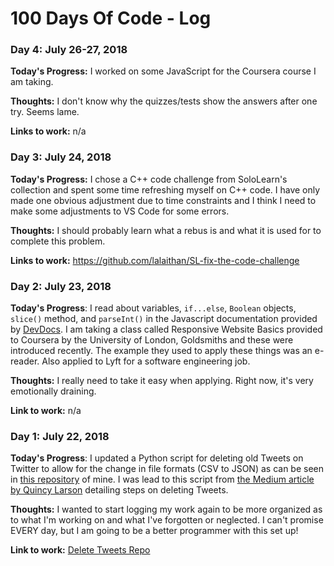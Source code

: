 # 100 Days Of Code - Log

### Day 4: July 26-27, 2018

**Today's Progress:** I worked on some JavaScript for the Coursera course I am taking.

**Thoughts:** I don't know why the quizzes/tests show the answers after one try. Seems lame.

**Links to work:** n/a

### Day 3: July 24, 2018

**Today's Progress:** I chose a C++ code challenge from SoloLearn's collection and spent some time refreshing myself on C++ code. I have only made one obvious adjustment due to time constraints and I think I need to make some adjustments to VS Code for some errors.

**Thoughts:** I should probably learn what a rebus is and what it is used for to complete this problem.

**Links to work:** https://github.com/lalaithan/SL-fix-the-code-challenge

### Day 2: July 23, 2018

**Today's Progress**: I read about variables,  `if...else`, `Boolean` objects, `slice()` method, and `parseInt()` in the Javascript documentation provided by [DevDocs](https://http://devdocs.io). I am taking a class called Responsive Website Basics provided to Coursera by the University of London, Goldsmiths and these were introduced recently. The example they used to apply these things was an e-reader. Also applied to Lyft for a software engineering job.

**Thoughts:** I really need to take it easy when applying. Right now, it's very emotionally draining.

**Link to work:** n/a

### Day 1: July 22, 2018

**Today's Progress**: I updated a Python script for deleting old Tweets on Twitter to allow for the change in file formats (CSV to JSON) as can be seen in [this repository](https://github.com/lalaithan/delete-tweets) of mine. I was lead to this script from [the Medium article by Quincy Larson](https://medium.freecodecamp.org/how-to-delete-your-past-tweets-in-bulk-and-for-free-save-yourself-from-your-past-self-f8844cdbda2) detailing steps on deleting Tweets.

**Thoughts:** I wanted to start logging my work again to be more organized as to what I'm working on and what I've forgotten or neglected. I can't promise EVERY day, but I am going to be a better programmer with this set up!

**Link to work:** [Delete Tweets Repo](https://github.com/lalaithan/delete-tweets)
